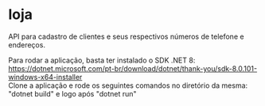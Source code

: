 # loja
API para cadastro de clientes e seus respectivos números de telefone e endereços.

Para rodar a aplicação, basta ter instalado o SDK .NET 8: https://dotnet.microsoft.com/pt-br/download/dotnet/thank-you/sdk-8.0.101-windows-x64-installer<br>
Clone a aplicação e rode os seguintes comandos no diretório da mesma: "dotnet build" e logo após "dotnet run"

